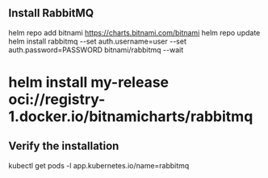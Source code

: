 ## Install RabbitMQ
helm repo add bitnami https://charts.bitnami.com/bitnami
helm repo update
helm install rabbitmq --set auth.username=user --set auth.password=PASSWORD bitnami/rabbitmq --wait

# helm install my-release oci://registry-1.docker.io/bitnamicharts/rabbitmq

## Verify the installation
kubectl get pods -l app.kubernetes.io/name=rabbitmq
